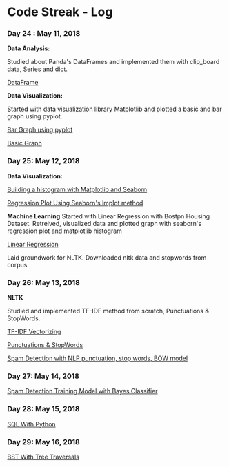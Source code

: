 # Code Streak - Log

### Day 24 : May 11, 2018

**Data Analysis:**

Studied about Panda's DataFrames and implemented them with clip_board data, Series and dict.

[DataFrame](https://github.com/JShilpa/Data-Analysis-and-Visualization/blob/master/Pandas/DataFrames.ipynb)

**Data Visualization:** 

Started with data visualization library Matplotlib and plotted a basic and bar graph using pyplot.

[Bar Graph using pyplot](https://github.com/JShilpa/Data-Analysis-and-Visualization/blob/master/Data%20Visualization/Matplotlib/Bar%20Graph.ipynb)

[Basic Graph](https://github.com/JShilpa/Data-Analysis-and-Visualization/blob/master/Data%20Visualization/Matplotlib/basic.ipynb)

### Day 25: May 12, 2018

**Data Visualization:** 

[Building a histogram with Matplotlib and Seaborn](https://github.com/JShilpa/Data-Analysis-and-Visualization/blob/master/Data%20Visualization/Histograms.ipynb)

[Regression Plot Using Seaborn's lmplot method](https://github.com/JShilpa/Data-Analysis-and-Visualization/blob/master/Data%20Visualization/Regression%20Plots.ipynb)

**Machine Learning**
Started with Linear Regression with Bostpn Housing Dataset. Retreived, visualized data and plotted graph with seaborn's regression plot and matplotlib histogram

[Linear Regression](https://github.com/JShilpa/Data-Analysis-and-Visualization/blob/master/Machine%20Learning/Linear%20Regression.ipynb)

Laid groundwork for NLTK. Downloaded nltk data and stopwords from corpus

### Day 26: May 13, 2018

**NLTK**

Studied and implemented TF-IDF method from scratch, Punctuations & StopWords.

[TF-IDF Vectorizing](https://github.com/JShilpa/Data-Analysis-and-Visualization/blob/master/Machine%20Learning%20%26%20NLP/TF-IDF%20Vectorizing.ipynb)

[Punctuations & StopWords](https://github.com/JShilpa/Data-Analysis-and-Visualization/blob/master/Machine%20Learning%20%26%20NLP/Punctuation%20%26%20StopWords.ipynb)

[Spam Detection with NLP punctuation, stop words, BOW model](https://github.com/JShilpa/Data-Analysis-and-Visualization/blob/master/Machine%20Learning%20%26%20NLP/Spam%20Detection.ipynb)

### Day 27: May 14, 2018

[Spam Detection Training Model with Bayes Classifier](https://github.com/JShilpa/Data-Analysis-and-Visualization/blob/master/Machine%20Learning%20%26%20NLP/Spam%20Detection.ipynb)

### Day 28: May 15, 2018

[SQL With Python](https://github.com/JShilpa/SQL/blob/master/SQL%20%26%20Python/SQLite3%20With%20Panda.ipynb)

### Day 29: May 16, 2018
[BST With Tree Traversals](https://github.com/JShilpa/Python-Programs/tree/master/Data%20Structures/Trees/Binary%20Search%20Tree)






